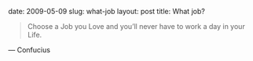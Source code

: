 date: 2009-05-09
slug: what-job
layout: post
title: What job?


<blockquote>Choose a Job you Love and you’ll never have to work a day in your Life.</blockquote>&#8212; Confucius
